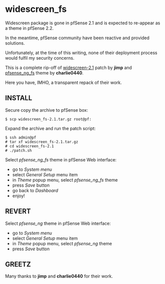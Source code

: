 # widescreen_fs

Widescreen package is gone in pfSense 2.1 and is expected to re-appear as a theme in pfSense 2.2.

In the meantime, pfSense community have been reactive and provided solutions.

Unfortunately, at the time of this writing, none of their deployment process would fulfil my security concerns.

This is a complete rip-off of [widescreen-2.1](http://forum.pfsense.org/index.php/topic,62410.msg364638.html#msg364638) patch by **jimp** and [pfsense\_ng\_fs](http://forum.pfsense.org/index.php/topic,48140.msg342918.html#msg342918) theme by **charlie0440**.

Here you have, IMHO, a transparent repack of their work.


## INSTALL

Secure copy the archive to pfSense box:

    $ scp widescreen_fs-2.1.tar.gz root@pf:

Expand the archive and run the patch script:

    $ ssh admin@pf
    # tar xf widescreen_fs-2.1.tar.gz
    # cd widescreen_fs-2.1
    # ./patch.sh

Select *pfsense_ng_fs* theme in pfSense Web interface:

* go to *System menu*
* select *General Setup* menu item
* in *Theme* popup menu, select *pfsense_ng_fs* theme
* press *Save* button
* go back to *Dashboard*
* enjoy!


## REVERT

Select *pfsense_ng* theme in pfSense Web interface:

* go to *System menu*
* select *General Setup* menu item
* in *Theme* popup menu, select *pfsense_ng* theme
* press *Save* button


## GREETZ

Many thanks to **jimp** and **charlie0440** for their work.

